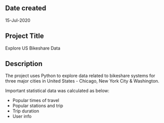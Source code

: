 ## Date created
15-Jul-2020

## Project Title
Explore US Bikeshare Data

## Description
The project uses Python to explore data related to bikeshare systems for three major cities in United States - Chicago, New York City & Washington.

Important statistical data was calculated as below:
* Popular times of travel
* Popular stations and trip
* Trip duration
* User info

